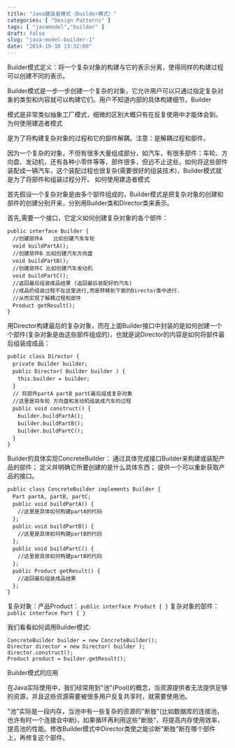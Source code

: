 ```yaml
---
title: "Java建造者模式（Builder模式）"
categories: [ "Design Patterns" ]
tags: [ "javamodel","builder" ]
draft: false
slug: "java-model-builder-1"
date: "2014-10-10 13:32:00"
---
```


Builder模式定义：将一个复杂对象的构建与它的表示分离，使得同样的构建过程可以创建不同的表示。

Builder模式是一步一步创建一个复杂的对象，它允许用户可以只通过指定复杂对象的类型和内容就可以构建它们。用户不知道内部的具体构建细节。Builder
<!--more-->
模式是非常类似抽象工厂模式，细微的区别大概只有在反复使用中才能体会到。
为何使用建造者模式

是为了将构建复杂对象的过程和它的部件解耦。注意：是解耦过程和部件。

因为一个复杂的对象，不但有很多大量组成部分，如汽车，有很多部件：车轮、方向盘、发动机，还有各种小零件等等，部件很多，但远不止这些，如何将这些部件装配成一辆汽车，这个装配过程也很复杂(需要很好的组装技术)，Builder模式就是为了将部件和组装过程分开。
如何使用建造者模式

首先假设一个复杂对象是由多个部件组成的，Builder模式是把复杂对象的创建和部件的创建分别开来，分别用Builder类和Director类来表示。

首先,需要一个接口，它定义如何创建复杂对象的各个部件：

    public interface Builder {
    　//创建部件A　　比如创建汽车车轮
    　void buildPartA();
    　//创建部件B 比如创建汽车方向盘
    　void buildPartB();
    　//创建部件C 比如创建汽车发动机
    　void buildPartC();
    　//返回最后组装成品结果 (返回最后装配好的汽车)
    　//成品的组装过程不在这里进行,而是转移到下面的Director类中进行.
    　//从而实现了解耦过程和部件
    　Product getResult();
    }

用Director构建最后的复杂对象，而在上面Builder接口中封装的是如何创建一个个部件(复杂对象是由这些部件组成的)，也就是说Director的内容是如何将部件最后组装成成品：

    public class Director {
    　private Builder builder;
    　public Director( Builder builder ) {
    　　this.builder = builder;
    　}
    　// 将部件partA partB partC最后组成复杂对象
    　//这里是将车轮 方向盘和发动机组装成汽车的过程
    　public void construct() {
    　　builder.buildPartA();
    　　builder.buildPartB();
    　　builder.buildPartC();
    　}
    }

Builder的具体实现ConcreteBuilder：
通过具体完成接口Builder来构建或装配产品的部件；
定义并明确它所要创建的是什么具体东西；
提供一个可以重新获取产品的接口。

    public class ConcreteBuilder implements Builder {
    　Part partA, partB, partC;
    　public void buildPartA() {
    　　//这里是具体如何构建partA的代码
    　};
    　public void buildPartB() {
    　　//这里是具体如何构建partB的代码
    　};
    　public void buildPartC() {
    　　//这里是具体如何构建partB的代码
    　};
    　public Product getResult() {
    　　//返回最后组装成品结果
    　};
    }

复杂对象：产品Product：
    `public interface Product { }`
复杂对象的部件：
    `public interface Part { }`

我们看看如何调用Builder模式:

    ConcreteBuilder builder = new ConcreteBuilder();
    Director director = new Director( builder );
    director.construct();
    Product product = builder.getResult();

Builder模式的应用

在Java实际使用中，我们经常用到"池"(Pool)的概念，当资源提供者无法提供足够的资源，并且这些资源需要被很多用户反复共享时，就需要使用池。

"池"实际是一段内存，当池中有一些复杂的资源的"断肢"(比如数据库的连接池，也许有时一个连接会中断)，如果循环再利用这些"断肢"，将提高内存使用效率，提高池的性能。修改Builder模式中Director类使之能诊断"断肢"断在哪个部件上，再修复这个部件。
